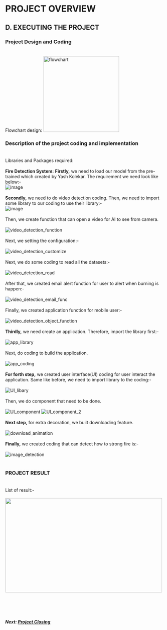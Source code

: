 # PROJECT OVERVIEW

## D. EXECUTING THE PROJECT
### **Project Design and Coding** <br><br>
Flowchart design: <img width="241" alt="flowchart" src="https://user-images.githubusercontent.com/18380990/211846179-9d4614ef-0c9b-4469-abec-23e1cecdd3eb.png">

### **Description of the project coding and implementation**<br><br>
Libraries and Packages required:<br><br>
**Fire Detection System:** **Firstly,** we need to load our model from the pre-trained which created by Yash Kolekar. The requirement we need look like below:- <br> ![image](https://user-images.githubusercontent.com/18380990/211868796-59ccea62-e836-400b-8dcc-eb74a1d415a7.png)<br><br>
**Secondly,** we need to do video detection coding. Then, we need to import some library to our coding to use their library:- <br>![image](https://user-images.githubusercontent.com/18380990/211884067-fc2d143e-dd90-487c-a83f-30bfa862097f.png)<br><br>
Then, we create function that can open a video for AI to see from camera.<br><br>![video_detection_function](https://user-images.githubusercontent.com/18380990/211887998-6bbe67c2-bcda-410b-bb50-73418b852e27.PNG) <br><br>
Next, we setting the configuration:- <br> <br>![video_detection_customize](https://user-images.githubusercontent.com/18380990/211888685-bb043653-810f-43a8-911c-3ef6630d9824.PNG) <br><br>
Next, we do some coding to read all the datasets:-<br><br>![video_detection_read](https://user-images.githubusercontent.com/18380990/211888841-95d8f920-23a2-4773-97e3-3d0df98ca10e.PNG)<br><br>
After that, we created email alert function for user to alert when burning is happen:-<br><br>![video_detection_email_func](https://user-images.githubusercontent.com/18380990/211889518-1d1e908f-c31e-437c-a2f0-7c20add4ff22.PNG)<br><br>
Finally, we created application function for mobile user:- <br><br>![video_detection_object_function](https://user-images.githubusercontent.com/18380990/211890053-fefc28c8-3953-45dd-9420-bae45857556b.PNG)<br><br>
**Thirdly,** we need create an application. Therefore, import the library first:- <br><br>![app_library](https://user-images.githubusercontent.com/18380990/211894356-866b43ff-09b4-4a78-8729-1ab62dac454b.PNG)<br><br>
Next, do coding to build the application. <br><br> ![app_coding](https://user-images.githubusercontent.com/18380990/211894587-5eb8a331-0817-4410-816e-2184669f1244.PNG)<br><br>
**For forth step,** we created user interface(UI) coding for user interact the application. Same like before, we need to import library to the coding:-<br><br>![UI_libary](https://user-images.githubusercontent.com/18380990/211893269-ffe86435-68cb-4a83-986b-c7656ba8e7ee.PNG)<br><br>
Then, we do component that need to be done.<br><br>![UI_component](https://user-images.githubusercontent.com/18380990/211893381-743abf38-2405-4ff5-9ec1-989918cd7b9f.PNG)
![UI_component_2](https://user-images.githubusercontent.com/18380990/211893388-699fe593-6f9c-4c11-b6b1-3042cae91536.PNG)<br><br>
**Next step,** for extra decoration, we built downloading feature. <br><br>![download_animation](https://user-images.githubusercontent.com/18380990/211895179-5e302d74-3f27-49b8-96dc-11087d75074b.PNG)<br><br>
**Finally,** we created coding that can detect how to strong fire is:-<br><br>![image_detection](https://user-images.githubusercontent.com/18380990/211895565-fe8f0fe7-4018-4f8e-bdd2-eeb723ea30ae.PNG)<br><br>
### **PROJECT RESULT**<br><br>
List of result:-<br><br>
<img src="https://user-images.githubusercontent.com/18380990/211953542-a85b05aa-b18e-4c47-bdf3-0e8020b60fb2.jpg" width="500" height="300">








<br><br><br>
##### Next: [Project Closing](E-PROJECT_CLOSING.md)
